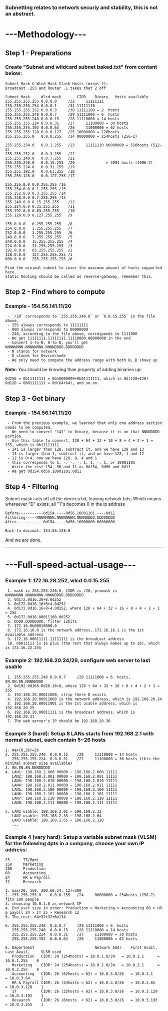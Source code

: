 ### Subnetting relates to network securiy and stability, this is not an abstract.

# ---Methodology---

## Step 1 - Preparations

### Create "Subnet and wildcard subnet baked.txt" from contant below:

    Subnet Mask & Wlcd Mask Slash Hosts (minus 2):
    Broadcast .255 and Router .1 takes that 2 off
    
    Subnet Mask     Wlcd mask       CIDR    Binary   Hosts available
    255.255.255.255	0.0.0.0		/32     11111111
    255.255.255.254	0.0.0.1		/31	11111110
    255.255.255.252	0.0.0.3		/30	11111100 = 2  hosts
    255.255.255.248	0.0.0.7		/29	11111000 = 6  hosts
    255.255.255.240	0.0.0.15	/28	11110000 = 14 hosts
    255.255.255.224	0.0.0.31	/27 	11100000 = 30 hosts
    255.255.255.192	0.0.0.63	/26 	11000000 = 62 hosts
    255.255.255.128	0.0.0.127	/25	10000000 = 126hosts
    255.255.255.0	0.0.0.255	/24	00000000 = 254hosts (256-2)
    
    255.255.254.0	0.0.1.255	/23     11111110 00000000 = 510hosts (512-2)
    255.255.252.0	0.0.3.255	/22
    255.255.248.0	0.0.7.255	/21
    255.255.240.0	0.0.15.255	/20              = 4094 hosts (4096-2)
    255.255.224.0	0.0.31.255	/19
    255.255.192.0	0.0.63.255	/18
    255.255.128.0	0.0.127.255	/17
    
    255.255.0.0	0.0.255.255	/16
    255.254.0.0	0.1.255.255	/15
    255.252.0.0	0.3.255.255	/14
    255.248.0.0	0.7.255.255	/13
    255.240.0.0	0.15.255.255	/12
    255.224.0.0	0.31.255.255	/11
    255.192.0.0	0.63.255.255	/10
    255.128.0.0	0.127.255.255	/9
    
    255.0.0.0	0.255.255.255	/8
    254.0.0.0	1.255.255.255	/7
    252.0.0.0	3.255.255.255	/6
    248.0.0.0	7.255.255.255	/5
    240.0.0.0	15.255.255.255	/4
    224.0.0.0	31.255.255.255	/3
    192.0.0.0	63.255.255.255	/2
    128.0.0.0	127.255.255.255	/1
    000.0.0.0	255.255.255.255	/0

    Find the minimal subnet to cover the maximum amount of hosts supported here
    Static Routing should be called as reverse-gateway, remember this.

## Step 2 - Find where to compute

### Example - 154.56.141.11/20

     - `/20` corresponds to `255.255.240.0` or `0.0.15.255` in the file above.
     - 255 always corresponds to 11111111
     - 000 always corresponds to 00000000
     - 240, according to the file above, corresponds to 1111000
     - We get 11111111.11111111.11110000.00000000 in the end
     - Convert 1-to-N, 0-to-D, you'll get NNNNNNNN.NNNNNNNN.NNNNDDDD.DDDDDDDD
     - N stands for network
     - D stands for Device/node
     - We only need to compute the address range with both N, D shows up

**Note:** You should be knowing thae property of adding binaries up:

    0d256 = 0b11111111 = 0b10000000+0b01111111, which is 0d(128+128)
    0d128 = 0b01111111 = 0d(64+64), and so on.

## Step 3 - Get binary

### Example - 154.56.141.11/20

     - From the previous example, we learned that only one address section needs to be computed.
     - We need to convert "141" to binary, because it is on that NNNNDDDD portion.
     - Use this table to convert: 128 + 64 + 32 + 16 + 8 + 4 + 2 + 1 = 255, which is 0b11111111
     - 141 is larger than 128, subtract it, and we have 128 and 13
     - 13 is larger than 1, subtract it, and we have 128, 1 and 12
     - 12 is 8+4, now we have 128, 8, 4 and 1
     - this corresponds to 1, -, -, -, 1, 1, -, 1, or 10001101
     - Write the rest 154, 56 and 11 as 0d154, 0d56 and 0d11
     - We get 0d154.0d56.10001101.0d11

## Step 4 - Filtering

Subnet mask cuts off all the devices bit, leaving network bits; Which means whereever "D" exists, all "1"s becomes 0 in the ip address

    Before-----------0d154.----0d56.10001101.----0d11
    Filtering-----NNNNNNNN.NNNNNNNN.NNNNDDDD.DDDDDDDD
    After------------0d154.----0d56.10000000.00000000
    
    Back-to-decimal: 154.56.128.0

And we are done.

-----

# ---Full-speed-actual-usage---

### Example 1: 172.16.28.252, wlcd 0.0.15.255

     1. mask is 255.255.240.0, CIDR is /20, promask is NNNNNNNN.NNNNNNNN.NNNNDDDD.DDDDDDDD
     2. 0d172.0d16.20+8.0d252
     3. 0d172.0d16.16+8+4.0d252
     4. 0d172.0d16.16+8+4.0d252, where 128 + 64 + 32 + 16 + 8 + 4 + 2 + 1 = 255
     5. 0d172.0d16.00011100.0d252
     6. DDDD.DDDDDDDD, filter 12bits
     7. 172.16.0b00010000.0
     8. 172.16.16.0 is the network address, 172.16.16.1 is the 1st available address
     9. 172.16.00011111.11111111 is the broadcast address
     10. 00011111 is 16 plus (the rest that always makes up to 16), which is 172.16.32.255
 
### Example 2: 192.168.20.24/29, configure web server to last usable

     1. 255.255.255.248	0.0.0.7		/29	11111000 = 6  hosts, 8N.8N.8N.NNNNNDDD
     2. 0d192.0d168.0d20.16+8, where 128 + 64 + 32 + 16 + 8 + 4 + 2 + 1 = 255
     3. 192.168.20.00011000, strip there D exists
     4. 192.168.20.00011000 is the network address, which is 192.168.20.24
     5. 192.168.20.00011001 is the 1st usable address, which is 192.168.20.25
     6. 192.168.20.00011111 is the broadcast address, which is 192.168.20.31
     7. The web server's IP should be 192.168.20.30
 
### Example 3 (hard): Setup 8 LANs starts from 192.168.2.1 with normal subnet, each contain 5~26 hosts
 
    1. max(8,26)=26
    2. 255.255.255.240	0.0.0.15	/28	    11110000 = 14 hosts
       255.255.255.224	0.0.0.31	/27 	11100000 = 30 hosts (this the minimal subnet size available)
    3. 8N.8N.8N.NNNDDDDD
    4. LAN1: 198.168.2.000 00000 ~ 198.168.2.000 11111
       LAN2: 198.168.2.001 00000 ~ 198.168.2.001 11111
       LAN3: 198.168.2.010 00000 ~ 198.168.2.010 11111
       LAN4: 198.168.2.011 00000 ~ 198.168.2.011 11111
       LAN5: 198.168.2.100 00000 ~ 198.168.2.100 11111
       LAN6: 198.168.2.101 00000 ~ 198.168.2.101 11111
       LAN7: 198.168.2.110 00000 ~ 198.168.2.110 11111
       LAN8: 198.168.2.111 00000 ~ 198.168.2.111 11111

    5. LAN1 usable: 198.168.2.01 ~ 198.168.2.32
       LAN2 usable: 198.168.2.33 ~ 198.168.2.64
       LAN3 usable: 198.168.2.65 ~ 198.168.2.128
       ...

### Example 4 (very hard): Setup a variable subnet mask (VLSM) for the following dpts in a company, choose your own IP address:

    25	    IT/Mgmt.
    150	    Marketing
    200	    Production
    60 	    Accounting
    24	    HR & Payroll
    12	    Research

    1. max(20, 150, 200,60,24, 12)=200
    2. 255.255.255.0	0.0.0.255	/24	    00000000 = 254hosts (256-2) fits 200 people
    3. choosing 10.0.1.0 as network IP
    4. End user size in order: Production > Marketing > Accounting 60 > HR & payoll 24 > IT 25 > Research 12
    5. The rest: 64+32+32+6=134
    
    6. 255.255.255.248	0.0.0.7		/29	11111000 = 6  hosts
       255.255.255.240	0.0.0.15	/28	11110000 = 14 hosts
       255.255.255.224	0.0.0.31	/27 	11100000 = 30 hosts
       255.255.255.192	0.0.0.63	/26 	11000000 = 62 hosts
       
    8. Department                           Network Addr    First Avail.    Last Avail.     VLSM used
       Production	CIDR: 24 (254hosts)	= 10.0.1.0/24   = 10.0.1.1      = 10.0.1.255    0
       Marketing	CIDR: 24 (254hosts)	= 10.0.2.0/24   = 10.0.2.1      = 10.0.2.255    0
       Accounting	CIDR: 26 (62hosts = 62) = 10.0.3.0/26   = 10.0.3.1      = 10.0.3.64     1
       HR & Payroll	CIDR: 26 (24hosts < 62) = 10.0.3.0/26   = 10.0.3.65     = 10.0.3.128    1
       IT           CIDR: 26 (25hosts < 62) = 10.0.3.0/26   = 10.0.3.129    = 10.0.3.192    1
       Research     CIDR: 26 (6hosts  < 62) = 10.0.3.0/26   = 10.0.3.193    = 10.0.3.255    1

